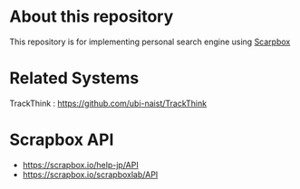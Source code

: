 # About this repository
This repository is for implementing personal search engine using [Scarpbox](https://scrapbox.io/)

# Related Systems
TrackThink : https://github.com/ubi-naist/TrackThink

# Scrapbox API
- https://scrapbox.io/help-jp/API
- https://scrapbox.io/scrapboxlab/API
